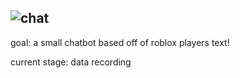 ![chat](https://user-images.githubusercontent.com/67112172/221589454-a2180a35-d925-4f35-9ad7-74595fbb7156.jpg)
---

goal: a small chatbot based off of roblox players text!

current stage: data recording
